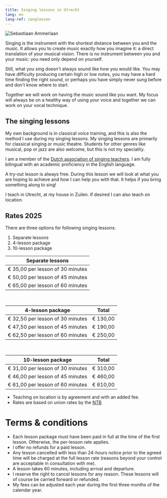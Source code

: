```yaml
---
title: Singing lessons in Utrecht
lang: en
lang-ref: zanglessen
---
```


<img src="/images/zanglesfoto.jpg" alt="Sebastiaan Ammerlaan" class="fr w-third ml-auto br3-ns bt bb ba-ns b--light-gray">

Singing is the instrument with the shortest distance between you and the music. It allows you to create music exactly how you imagine it: a direct translation of your musical vision. There is no instrument between you and your music: you need only depend on yourself.

Still, what you sing doesn't always sound like how you would like. You may have difficulty producing certain high or low notes, you may have a hard time finding the right *sound*, or perhaps you have simply never sung before and don't know where to start.

Together we will work on having the music sound like you want. My focus will always be on a healthy way of using your voice and together we can work on your vocal technique.


## The singing lessons

My own background is in classical voice training, and this is also the method I use during my singing lessons. My singing lessons are primarily for classical singing or music theatre. Students for other genres like musical, pop or jazz are also welcome, but this is not my speciality.

I am a member of the [Dutch association of singing teachers](https://www.zangpedagogen.nl). I am fully bilingual with an academic proficiency in the English language.

A try-out lesson is always free. During this lesson we will look at what you are hoping to achieve and how I can help you with that. It helps if you bring something along to sing! 

I teach in Utrecht, at my house in Zuilen. If desired I can also teach on location.

## Rates 2025

<a name="tarieven-en-voorwaarden"></a>

There are three options for following singing lessons:

1. Separate lessons
2. 4-lesson package
3. 10-lesson package

|	Separate lessons	|	
|	------------------	|
|	€ 35,00 per lesson of 30 minutes			|
|	€ 50,00 per lesson of 45 minutes  |	
|	€ 65,00 per lesson of 60 minutes 			|	

<br>

|	4-lesson package	|	Total |
|	------------------	|	:------------------:	|
|	€ 32,50 per lesson of 30 minutes			| € 130,00 |
|	€ 47,50 per lesson of 45 minutes  |	€ 190,00 |
|	€ 62,50 per lesson of 60 minutes 			| € 250,00 |

<br>

|	10-lesson package	|	Total |
|	------------------	|	:------------------:	|
|	€ 31,00 per lesson of 30 minutes			| € 310,00 |
|	€ 46,00 per lesson of 45 minutes  |	€ 460,00 |
|	€ 61,00 per lesson of 60 minutes 			| € 610,00 |

<!-- |	Rates 2021-2022		|	Normal rate			|	Reduced rate	|
|	------------------  | :------------------:	|:-----------------:|				
|	Try-out lesson		|	Free				|	Free			|
|	4-lesson package	|	€ 169,60 			|	€ 105,60		|
|	Single lesson		|	€ 53,-				|	€ 33,-			| -->

<!-- * I offer a **reduced rate** for people younger than 21. -->
* Teaching on location is by agreement and with an added fee.
* Rates are based on union rates by the [NTB](https://www.ntb.nl)


# Terms &amp; conditions

<!-- *   **The rates include 21% BTW.** (The reduced rate does not pay VAR, see the  [website of the Netherlands Tax and Customs Administration](http://www.belastingdienst.nl/wps/wcm/connect/bldcontentnl/belastingdienst/zakelijk/btw/tarieven_en_vrijstellingen/vrijstellingen/onderwijs/vrijstelling_voor_onderwijs_in_muziek_dans_drama_beeldende_vorming_en_circustechnieken).) -->
*   Each lesson package must have been paid in full at the time of the first lesson. Otherwise, the per-lesson rate applies.
*   I offer no refunds for a paid lesson.
*   Any lesson cancelled with less than 24-hours notice prior to the agreed time will be charged at the full lesson rate (reasons beyond your control are acceptable in consultation with me).
*   A lesson takes 60 minutes, including arrival and departure.
*   I reserve the right to cancel lessons for any reason. These lessons will of course be carried forward or refunded.
*   My fees can be adjusted each year during the first three months of the calendar year.
